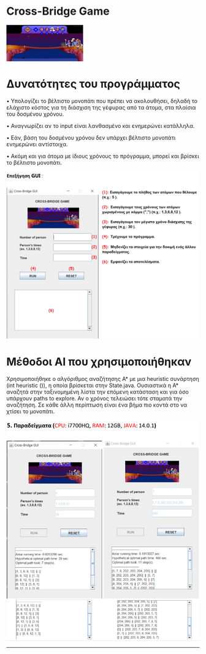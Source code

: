 # Cross-Bridge Game
![](img.png)

#  Δυνατότητες του προγράμματος
• Υπολογίζει το βέλτιστο μονοπάτι που πρέπει να ακολουθήσει, δηλαδή το ελάχιστο κόστος για
τη διάσχιση της γέφυρας από τα άτομα, στα πλαίσια του δοσμένου χρόνου.

• Αναγνωρίζει αν το input είναι λανθασμένο και ενημερώνει κατάλληλα.

• Εάν, βάση του δοσμένου χρόνου δεν υπάρχει βέλτιστο μονοπάτι ενημερώνει αντίστοιχα.

• Ακόμη και για άτομα με ίδιους χρόνους το πρόγραμμα, μπορεί και βρίσκει το βέλτιστο
μονοπάτι.

![](GUI.png)

# Μέθοδοι AI που χρησιμοποιήθηκαν
Χρησιμοποιήθηκε ο αλγόριθμος αναζήτησης Α* με μια heuristic συνάρτηση (int heuristic ()), η οποία
βρίσκεται στην State.java. Ουσιαστικά η Α* αναζητά στην ταξινομημένη λίστα την επόμενη
κατάσταση και για όσο υπάρχουν paths to explore. Αν ο χρόνος τελειώσει τότε σταματά την
αναζήτηση. Σε κάθε άλλη περίπτωση είναι ένα βήμα πιο κοντά στο να χτίσει το μονοπάτι.

![](examples.png)

****
